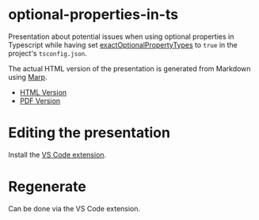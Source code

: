 # optional-properties-in-ts

Presentation about potential issues when using optional properties in Typescript while having set [exactOptionalPropertyTypes](https://www.typescriptlang.org/tsconfig/#exactOptionalPropertyTypes) to `true` in the project's `tsconfig.json`.

The actual HTML version of the presentation is generated from Markdown using [Marp](https://marp.app/).

- [HTML Version](./index.html)
- [PDF Version](./optional-properties-in-ts.pdf)

# Editing the presentation

Install the [VS Code extension](https://marketplace.visualstudio.com/items?itemName=marp-team.marp-vscode).

# Regenerate

Can be done via the VS Code extension.
